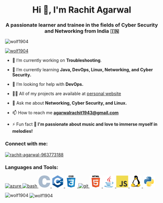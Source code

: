 <h1 align="center">Hi 👋, I'm Rachit Agarwal</h1>
<h3 align="center">A passionate learner and trainee in the fields of Cyber Security and Networking from India 🇮🇳</h3>

<p align="left"> <img src="https://komarev.com/ghpvc/?username=wolf1904&label=Profile%20views&color=0e75b6&style=flat" alt="wolf1904" /> </p>

<p align="left"> <a href="https://github.com/ryo-ma/github-profile-trophy"><img src="https://github-profile-trophy.vercel.app/?username=wolf1904" alt="wolf1904" /></a> </p>

- 🔭 I’m currently working on **Troubleshooting**.

- 🌱 I’m currently learning **Java, DevOps, Linux, Networking, and Cyber Security.**

- 🤝 I’m looking for help with **DevOps.**

- 👨‍💻 All of my projects are available at [personal website](https://rachitagarwal.vercel.app/)

- 💬 Ask me about **Networking, Cyber Security, and Linux.**

- 📫 How to reach me **agarwalrachit1943@gmail.com**

- ⚡ Fun fact **🎵 I'm passionate about music and love to immerse myself in melodies!**

<h3 align="left">Connect with me:</h3>
<p align="left">
<a href="https://linkedin.com/in/rachit-agarwal-963773188" target="blank"><img align="center" src="https://raw.githubusercontent.com/rahuldkjain/github-profile-readme-generator/master/src/images/icons/Social/linked-in-alt.svg" alt="rachit-agarwal-963773188" height="30" width="40" /></a>
</p>

<h3 align="left">Languages and Tools:</h3>
<p align="left"> <a href="https://azure.microsoft.com/en-in/" target="_blank" rel="noreferrer"> <img src="https://www.vectorlogo.zone/logos/microsoft_azure/microsoft_azure-icon.svg" alt="azure" width="40" height="40"/> </a> <a href="https://www.gnu.org/software/bash/" target="_blank" rel="noreferrer"> <img src="https://www.vectorlogo.zone/logos/gnu_bash/gnu_bash-icon.svg" alt="bash" width="40" height="40"/> </a> <a href="https://www.cprogramming.com/" target="_blank" rel="noreferrer"> <img src="https://raw.githubusercontent.com/devicons/devicon/master/icons/c/c-original.svg" alt="c" width="40" height="40"/> </a> <a href="https://www.w3schools.com/cpp/" target="_blank" rel="noreferrer"> <img src="https://raw.githubusercontent.com/devicons/devicon/master/icons/cplusplus/cplusplus-original.svg" alt="cplusplus" width="40" height="40"/> </a> <a href="https://www.w3schools.com/css/" target="_blank" rel="noreferrer"> <img src="https://raw.githubusercontent.com/devicons/devicon/master/icons/css3/css3-original-wordmark.svg" alt="css3" width="40" height="40"/> </a> <a href="https://git-scm.com/" target="_blank" rel="noreferrer"> <img src="https://www.vectorlogo.zone/logos/git-scm/git-scm-icon.svg" alt="git" width="40" height="40"/> </a> <a href="https://www.w3.org/html/" target="_blank" rel="noreferrer"> <img src="https://raw.githubusercontent.com/devicons/devicon/master/icons/html5/html5-original-wordmark.svg" alt="html5" width="40" height="40"/> </a> <a href="https://www.java.com" target="_blank" rel="noreferrer"> <img src="https://raw.githubusercontent.com/devicons/devicon/master/icons/java/java-original.svg" alt="java" width="40" height="40"/> </a> <a href="https://developer.mozilla.org/en-US/docs/Web/JavaScript" target="_blank" rel="noreferrer"> <img src="https://raw.githubusercontent.com/devicons/devicon/master/icons/javascript/javascript-original.svg" alt="javascript" width="40" height="40"/> </a> <a href="https://www.linux.org/" target="_blank" rel="noreferrer"> <img src="https://raw.githubusercontent.com/devicons/devicon/master/icons/linux/linux-original.svg" alt="linux" width="40" height="40"/> </a> <a href="https://www.python.org" target="_blank" rel="noreferrer"> <img src="https://raw.githubusercontent.com/devicons/devicon/master/icons/python/python-original.svg" alt="python" width="40" height="40"/> </a> </p>

<p><img align="left" src="https://github-readme-stats.vercel.app/api/top-langs?username=wolf1904&show_icons=true&locale=en&layout=compact" alt="wolf1904" /></p>

<p>&nbsp;<img align="center" src="https://github-readme-stats.vercel.app/api?username=wolf1904&show_icons=true&locale=en" alt="wolf1904" /></p>
